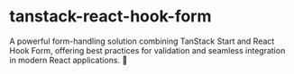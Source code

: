 # tanstack-react-hook-form
A powerful form-handling solution combining TanStack Start and React Hook Form, offering best practices for validation and seamless integration in modern React applications. 🚀
